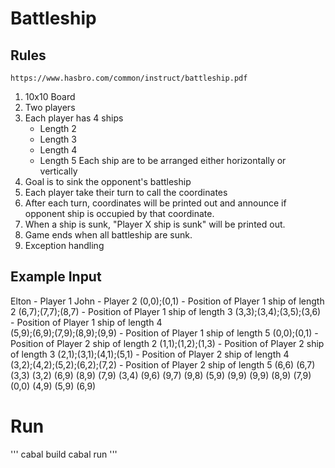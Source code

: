 # Battleship

## Rules

```
https://www.hasbro.com/common/instruct/battleship.pdf
```

1. 10x10 Board
2. Two players
3. Each player has 4 ships
   - Length 2
   - Length 3
   - Length 4
   - Length 5
     Each ship are to be arranged either horizontally or vertically
4. Goal is to sink the opponent's battleship
5. Each player take their turn to call the coordinates
6. After each turn, coordinates will be printed out and announce if opponent ship is occupied by that coordinate.
7. When a ship is sunk, "Player X ship is sunk" will be printed out.
8. Game ends when all battleship are sunk.
9. Exception handling

## Example Input

Elton - Player 1
John - Player 2
(0,0);(0,1) - Position of Player 1 ship of length 2
(6,7);(7,7);(8,7) - Position of Player 1 ship of length 3
(3,3);(3,4);(3,5);(3,6) - Position of Player 1 ship of length 4  
(5,9);(6,9);(7,9);(8,9);(9,9) - Position of Player 1 ship of length 5
(0,0);(0,1) - Position of Player 2 ship of length 2
(1,1);(1,2);(1,3) - Position of Player 2 ship of length 3
(2,1);(3,1);(4,1);(5,1) - Position of Player 2 ship of length 4  
(3,2);(4,2);(5,2);(6,2);(7,2) - Position of Player 2 ship of length 5
(6,6)
(6,7)
(3,3)
(3,2)
(6,9)
(8,9)
(7,9)
(3,4)
(9,6)
(9,7)
(9,8)
(5,9)
(9,9)
(9,9)
(8,9)
(7,9)
(0,0)
(4,9)
(5,9)
(6,9)

# Run

'''
cabal build
cabal run
'''
